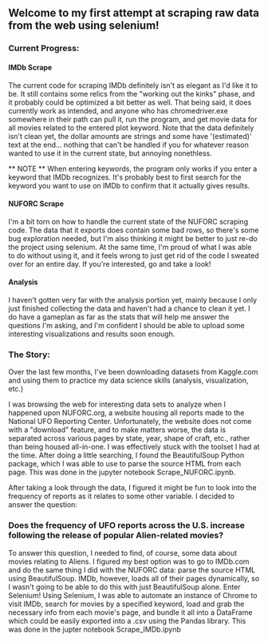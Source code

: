 ## Welcome to my first attempt at scraping raw data from the web using selenium!

### Current Progress:

#### IMDb Scrape
The current code for scraping IMDb definitely isn't as elegant as I'd like it to be. It still contains some relics from the "working out the kinks" phase, and it probably could be optimized a bit better as well.  That being said, it does currently work as intended, and anyone who has chromedriver.exe somewhere in their path can pull it, run the program, and get movie data for all movies related to the entered plot keyword.  Note that the data definitely isn't clean yet, the dollar amounts are strings and some have '(estimated)' text at the end... nothing that can't be handled if you for whatever reason wanted to use it in the current state, but annoying nonethless.

** NOTE ** When entering keywords, the program only works if you enter a keyword that IMDb recognizes.  It's probably best to first search for the keyword you want to use on IMDb to confirm that it actually gives results.

#### NUFORC Scrape
I'm a bit torn on how to handle the current state of the NUFORC scraping code.  The data that it exports does contain some bad rows, so there's some bug exploration needed, but I'm also thinking it might be better to just re-do the project using selenium. At the same time, I'm proud of what I was able to do without using it, and it feels wrong to just get rid of the code I sweated over for an entire day.  If you're interested, go and take a look!

#### Analysis
I haven't gotten very far with the analysis portion yet, mainly because I only just finished collecting the data and haven't had a chance to clean it yet.  I do have a gameplan as far as the stats that will help me answer the questions I'm asking, and I'm confident I should be able to upload some interesting visualizations and results soon enough.

### The Story:

Over the last few months, I've been downloading datasets from Kaggle.com and using them to practice my data science skills (analysis, visualization, etc.)

I was browsing the web for interesting data sets to analyze when I happened upon NUFORC.org, a website housing all reports made to the National UFO Reporting Center. Unfortunately, the website does not come with a "download" feature, and to make matters worse, the data is separated across various pages by state, year, shape of craft, etc., rather than being housed all-in-one.  I was effectively stuck with the toolset I had at the time. After doing a little searching, I found the BeautifulSoup Python package, which I was able to use to parse the source HTML from each page.  This was done in the jupyter notebook Scrape_NUFORC.ipynb.

After taking a look through the data, I figured it might be fun to look into the frequency of reports as it relates to some other variable. I decided to answer the question:

### Does the frequency of UFO reports across the U.S. increase following the release of popular Alien-related movies?

To answer this question, I needed to find, of course, some data about movies relating to Aliens. I figured my best option was to go to IMDb.com and do the same thing I did with the NUFORC data: parse the source HTML using BeautifulSoup.  IMDb, however, loads all of their pages dynamically, so I wasn't going to be able to do this with just BeautifulSoup alone.  Enter Selenium! Using Selenium, I was able to automate an instance of Chrome to visit IMDb, search for movies by a specified keyword, load and grab the necessary info from each movie's page, and bundle it all into a DataFrame which could be easily exported into a .csv using the Pandas library.  This was done in the jupter notebook Scrape_IMDb.ipynb
